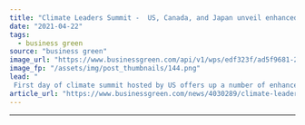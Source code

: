 ```yaml
---
title: "Climate Leaders Summit -  US, Canada, and Japan unveil enhanced 2030 climate plans, as China hints at coal phase down"
date: "2021-04-22"
tags: 
  - business green
source: "business green"
image_url: "https://www.businessgreen.com/api/v1/wps/edf323f/ad5f9681-2a60-44d3-90ff-3cdb352912b6/3/Screenshot-4-185x114.png"
image_fp: "/assets/img/post_thumbnails/144.png"
lead: "
 First day of climate summit hosted by US offers up a number of enhanced climate targets from world leaders as Prime Minister Johnson insists he is not a 'bunny hugger' ..."
article_url: "https://www.businessgreen.com/news/4030289/climate-leaders-summit-us-canada-japan-unveil-enhanced-2030-climate-plans-china-hints-coal-phase"
---
```


---
